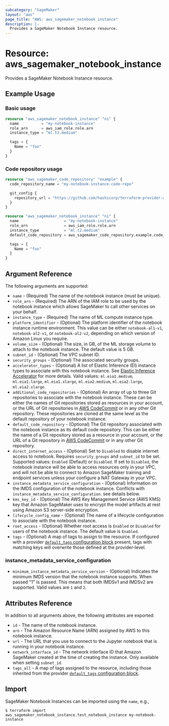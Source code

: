 ```yaml
---
subcategory: "SageMaker"
layout: "aws"
page_title: "AWS: aws_sagemaker_notebook_instance"
description: |-
  Provides a SageMaker Notebook Instance resource.
---
```


# Resource: aws_sagemaker_notebook_instance

Provides a SageMaker Notebook Instance resource.

## Example Usage

### Basic usage

```terraform
resource "aws_sagemaker_notebook_instance" "ni" {
  name          = "my-notebook-instance"
  role_arn      = aws_iam_role.role.arn
  instance_type = "ml.t2.medium"

  tags = {
    Name = "foo"
  }
}
```

### Code repository usage

```terraform
resource "aws_sagemaker_code_repository" "example" {
  code_repository_name = "my-notebook-instance-code-repo"

  git_config {
    repository_url = "https://github.com/hashicorp/terraform-provider-aws.git"
  }
}

resource "aws_sagemaker_notebook_instance" "ni" {
  name                    = "my-notebook-instance"
  role_arn                = aws_iam_role.role.arn
  instance_type           = "ml.t2.medium"
  default_code_repository = aws_sagemaker_code_repository.example.code_repository_name

  tags = {
    Name = "foo"
  }
}
```

## Argument Reference

The following arguments are supported:

* `name` - (Required) The name of the notebook instance (must be unique).
* `role_arn` - (Required) The ARN of the IAM role to be used by the notebook instance which allows SageMaker to call other services on your behalf.
* `instance_type` - (Required) The name of ML compute instance type.
* `platform_identifier` - (Optional) The platform identifier of the notebook instance runtime environment. This value can be either `notebook-al1-v1`, `notebook-al2-v1`, or  `notebook-al2-v2`, depending on which version of Amazon Linux you require.
* `volume_size` - (Optional) The size, in GB, of the ML storage volume to attach to the notebook instance. The default value is 5 GB.
* `subnet_id` - (Optional) The VPC subnet ID.
* `security_groups` - (Optional) The associated security groups.
* `accelerator_types` - (Optional) A list of Elastic Inference (EI) instance types to associate with this notebook instance. See [Elastic Inference Accelerator](https://docs.aws.amazon.com/sagemaker/latest/dg/ei.html) for more details. Valid values: `ml.eia1.medium`, `ml.eia1.large`, `ml.eia1.xlarge`, `ml.eia2.medium`, `ml.eia2.large`, `ml.eia2.xlarge`.
* `additional_code_repositories` - (Optional) An array of up to three Git repositories to associate with the notebook instance.
 These can be either the names of Git repositories stored as resources in your account, or the URL of Git repositories in [AWS CodeCommit](https://docs.aws.amazon.com/codecommit/latest/userguide/welcome.html) or in any other Git repository. These repositories are cloned at the same level as the default repository of your notebook instance.
* `default_code_repository` - (Optional) The Git repository associated with the notebook instance as its default code repository. This can be either the name of a Git repository stored as a resource in your account, or the URL of a Git repository in [AWS CodeCommit](https://docs.aws.amazon.com/codecommit/latest/userguide/welcome.html) or in any other Git repository.
* `direct_internet_access` - (Optional) Set to `Disabled` to disable internet access to notebook. Requires `security_groups` and `subnet_id` to be set. Supported values: `Enabled` (Default) or `Disabled`. If set to `Disabled`, the notebook instance will be able to access resources only in your VPC, and will not be able to connect to Amazon SageMaker training and endpoint services unless your configure a NAT Gateway in your VPC.
* `instance_metadata_service_configuration` - (Optional) Information on the IMDS configuration of the notebook instance. Conflicts with `instance_metadata_service_configuration`. see details below.
* `kms_key_id` - (Optional) The AWS Key Management Service (AWS KMS) key that Amazon SageMaker uses to encrypt the model artifacts at rest using Amazon S3 server-side encryption.
* `lifecycle_config_name` - (Optional) The name of a lifecycle configuration to associate with the notebook instance.
* `root_access` - (Optional) Whether root access is `Enabled` or `Disabled` for users of the notebook instance. The default value is `Enabled`.
* `tags` - (Optional) A map of tags to assign to the resource. If configured with a provider [`default_tags` configuration block](/docs/providers/aws/index.html#default_tags-configuration-block) present, tags with matching keys will overwrite those defined at the provider-level.

### instance_metadata_service_configuration

* `minimum_instance_metadata_service_version` - (Optional) Indicates the minimum IMDS version that the notebook instance supports. When passed "1" is passed. This means that both IMDSv1 and IMDSv2 are supported. Valid values are `1` and `2`.

## Attributes Reference

In addition to all arguments above, the following attributes are exported:

* `id` - The name of the notebook instance.
* `arn` - The Amazon Resource Name (ARN) assigned by AWS to this notebook instance.
* `url` - The URL that you use to connect to the Jupyter notebook that is running in your notebook instance.
* `network_interface_id` - The network interface ID that Amazon SageMaker created at the time of creating the instance. Only available when setting `subnet_id`.
* `tags_all` - A map of tags assigned to the resource, including those inherited from the provider [`default_tags` configuration block](/docs/providers/aws/index.html#default_tags-configuration-block).

## Import

SageMaker Notebook Instances can be imported using the `name`, e.g.,

```
$ terraform import aws_sagemaker_notebook_instance.test_notebook_instance my-notebook-instance
```
